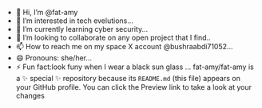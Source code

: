 - 👋 Hi, I’m @fat-amy
- 👀 I’m interested in tech evelutions...
- 🌱 I’m currently learning cyber security...
- 💞️ I’m looking to collaborate on any open project that I find..
- 📫 How to reach me on my space X account @bushraabdi71052...
- 😄 Pronouns: she/her...
- ⚡ Fun fact:look funy when I wear a black sun glass ...
fat-amy/fat-amy is a ✨ special ✨ repository because its `README.md` (this file) appears on your GitHub profile.
You can click the Preview link to take a look at your changes
